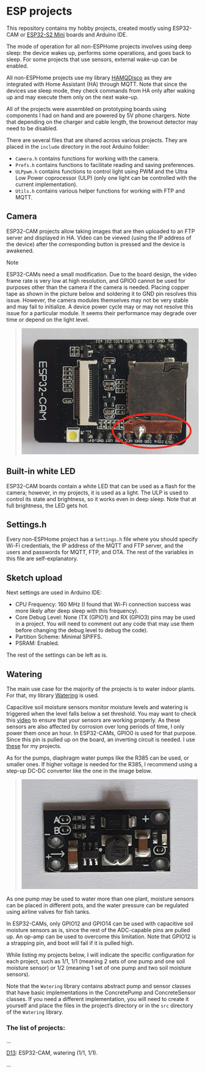 # ESP projects

This repository contains my hobby projects, created mostly using ESP32-CAM or [ESP32-S2 Mini](https://www.wemos.cc/en/latest/s2/s2_mini.html) boards and Arduino IDE.

The mode of operation for all non-ESPHome projects involves using deep sleep: the device wakes up, performs some operations, and goes back to sleep. For some projects that use sensors, external wake-up can be enabled.

All non-ESPHome projects use my library [HAMQDisco](https://github.com/aanikei/HAMQDisco) as they are integrated with Home Assistant (HA) through MQTT. Note that since the devices use sleep mode, they check commands from HA only after waking up and may execute them only on the next wake-up.

All of the projects were assembled on prototyping boards using components I had on hand and are powered by 5V phone chargers. Note that depending on the charger and cable length, the brownout detector may need to be disabled.

There are several files that are shared across various projects. They are placed in the `include` directory in the root Arduino folder:
- `Camera.h` contains functions for working with the camera.
- `Prefs.h` contains functions to facilitate reading and saving preferences.
- `ULPpwm.h` contains functions to control light using PWM and the Ultra Low Power coprocessor (ULP) (only one light can be controlled with the current implementation).
- `Utils.h` contains various helper functions for working with FTP and MQTT.

## Camera

ESP32-CAM projects allow taking images that are then uploaded to an FTP server and displayed in HA. Video can be viewed (using the IP address of the device) after the corresponding button is pressed and the device is awakened.

> [!NOTE]
> ESP32-CAMs need a small modification. Due to the board design, the video frame rate is very low at high resolution, and GPIO0 cannot be used for purposes other than the camera if the camera is needed. Placing copper tape as shown in the picture below and soldering it to GND pin resolves this issue. However, the camera modules themselves may not be very stable and may fail to initialize. A device power cycle may or may not resolve this issue for a particular module. It seems their performance may degrade over time or depend on the light level.

> ![Image of ESP32-CAM modification.](/ESP32_CAM_mod.jpg)

## Built-in white LED

ESP32-CAM boards contain a white LED that can be used as a flash for the camera; however, in my projects, it is used as a light. The ULP is used to control its state and brightness, so it works even in deep sleep. Note that at full brightness, the LED gets hot.

## Settings.h

Every non-ESPHome project has a `Settings.h` file where you should specify Wi-Fi credentials, the IP address of the MQTT and FTP server, and the users and passwords for MQTT, FTP, and OTA. The rest of the variables in this file are self-explanatory.

## Sketch upload

Next settings are used in Arduino IDE:
- CPU Frequency: 160 MHz (I found that Wi-Fi connection success was more likely after deep sleep with this frequency).
- Core Debug Level: None (TX (GPIO1) and RX (GPIO3) pins may be used in a project. You will need to comment out any code that may use them before changing the debug level to debug the code).
- Partition Scheme: Minimal SPIFFS.
- PSRAM: Enabled.

The rest of the settings can be left as is.

## Watering

The main use case for the majority of the projects is to water indoor plants. For that, my library [Watering](https://github.com/aanikei/Watering) is used.

Capacitive soil moisture sensors monitor moisture levels and watering is triggered when the level falls below a set threshold. You may want to check this [video](https://www.youtube.com/watch?v=IGP38bz-K48) to ensure that your sensors are working properly. As these sensors are also affected by corrosion over long periods of time, I only power them once an hour. In ESP32-CAMs, GPIO0 is used for that purpose. Since this pin is pulled up on the board, an inverting circuit is needed. I use [these](https://electronics.stackexchange.com/questions/641558/is-it-possible-to-make-a-high-side-pnp-switch-circuit-active-low-with-less-than) for my projects.

As for the pumps, diaphragm water pumps like the R385 can be used, or smaller ones. If higher voltage is needed for the R385, I recommend using a step-up DC-DC converter like the one in the image below.
> ![Converter.](/converter.jpg)

As one pump may be used to water more than one plant, moisture sensors can be placed in different pots, and the water pressure can be regulated using airline valves for fish tanks.

In ESP32-CAMs, only GPIO12 and GPIO14 can be used with capacitive soil moisture sensors as is, since the rest of the ADC-capable pins are pulled up. An op-amp can be used to overcome this limitation. Note that GPIO12 is a strapping pin, and boot will fail if it is pulled high.

While listing my projects below, I will indicate the specific configuration for each project, such as 1/1, 1/1 (meaning 2 sets of one pump and one soil moisture sensor) or 1/2 (meaning 1 set of one pump and two soil moisture sensors).

Note that the `Watering` library contains abstract pump and sensor classes that have basic implementations in the ConcretePump and ConcreteSensor classes. If you need a different implementation, you will need to create it yourself and place the files in the project’s directory or in the `src` directory of the `Watering` library.

### The list of projects:

...

[D13](/D13): ESP32-CAM, watering (1/1, 1/1).

...
